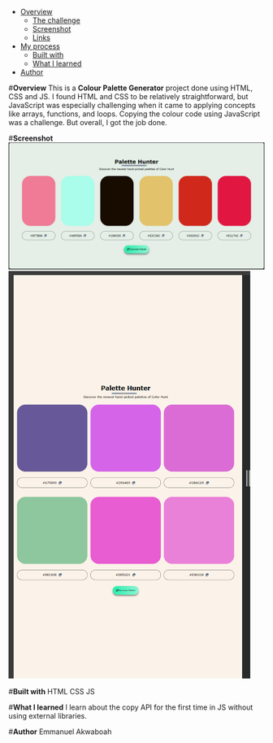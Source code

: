 - [Overview](#overview)
  - [The challenge](#the-challenge)
  - [Screenshot](#screenshot)
  - [Links](#links)
- [My process](#my-process)
  - [Built with](#built-with)
  - [What I learned](#what-i-learned)
- [Author](#author)

#**Overview**
This is a **Colour Palette Generator** project done using HTML, CSS and JS. I found HTML and CSS to be relatively straightforward, but JavaScript was especially challenging when it came to applying concepts like arrays, functions, and loops. Copying the colour code using JavaScript was a challenge. But overall, I got the job done.

#**Screenshot**
![](./screenshot/desktop.png)
![](./screenshot/mobile.png)

#**Built with**
HTML
CSS
JS

#**What I learned**
I learn about the copy API for the first time in JS without using external libraries.

#**Author**
Emmanuel Akwaboah
